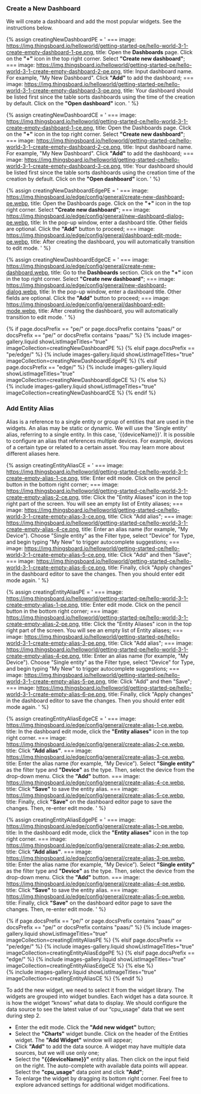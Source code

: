 ### Create a New Dashboard
We will create a dashboard and add the most popular widgets. See the instructions below.

{% assign creatingNewDashboardPE = '
    ===
        image: https://img.thingsboard.io/helloworld/getting-started-pe/hello-world-3-1-create-empty-dashboard-1-pe.png,
        title: Open the **Dashboards** page. Click on the **"+"** icon in the top right corner. Select **"Create new dashboard"**;
    ===
        image: https://img.thingsboard.io/helloworld/getting-started-pe/hello-world-3-1-create-empty-dashboard-2-pe.png,
        title: Input dashboard name. For example, "My New Dashboard". Click **"Add"** to add the dashboard;
    ===
        image: https://img.thingsboard.io/helloworld/getting-started-pe/hello-world-3-1-create-empty-dashboard-3-pe.png,
        title: Your dashboard should be listed first since the table sorts dashboards using the time of the creation by default. Click on the **"Open dashboard"** icon.
    '
%}

{% assign creatingNewDashboardCE = '
    ===
        image: https://img.thingsboard.io/helloworld/getting-started-ce/hello-world-3-1-create-empty-dashboard-1-ce.png,
        title: Open the Dashboards page. Click on the **"+"** icon in the top right corner. Select **"Create new dashboard"**;
    ===
        image: https://img.thingsboard.io/helloworld/getting-started-ce/hello-world-3-1-create-empty-dashboard-2-ce.png,
        title: Input dashboard name. For example, "My New Dashboard". Click **"Add"** to add the dashboard;
    ===
        image: https://img.thingsboard.io/helloworld/getting-started-ce/hello-world-3-1-create-empty-dashboard-3-ce.png,
        title: Your dashboard should be listed first since the table sorts dashboards using the creation time of the creation by default. Click on the **"Open dashboard"** icon.
    '
%}

{% assign creatingNewDashboardEdgePE = '
    ===
        image: https://img.thingsboard.io/edge/config/general/create-new-dashboard-pe.webp,
        title: Open the Dashboards page. Click on the **"+"** icon in the top right corner. Select **"Create new dashboard"**;
    ===
        image: https://img.thingsboard.io/edge/config/general/new-dashboard-dialog-pe.webp,
        title: In the pop-up window, enter a dashboard title. Other fields are optional. Click the **"Add"** button to proceed;
    ===
        image: https://img.thingsboard.io/edge/config/general/dashboard-edit-mode-pe.webp,
        title: After creating the dashboard, you will automatically transition to edit mode. 
'
%}

{% assign creatingNewDashboardEdgeCE = '
    ===
        image: https://img.thingsboard.io/edge/config/general/create-new-dashboard.webp,
        title: Go to the **Dashboards** section. Click on the **"+"** icon in the top right corner. Select **"Create new dashboard"**;
    ===
        image: https://img.thingsboard.io/edge/config/general/new-dashboard-dialog.webp,
        title: In the pop-up window, enter a dashboard title. Other fields are optional. Click the **"Add"** button to proceed;
    ===
        image: https://img.thingsboard.io/edge/config/general/dashboard-edit-mode.webp,
        title: After creating the dashboard, you will automatically transition to edit mode.
'
%}

{% if page.docsPrefix == "pe/" or page.docsPrefix contains "paas/" or docsPrefix == "pe/" or docsPrefix contains "paas/" %}
    {% include images-gallery.liquid showListImageTitles="true" imageCollection=creatingNewDashboardPE %}
{% elsif page.docsPrefix == "pe/edge/" %}
    {% include images-gallery.liquid showListImageTitles="true" imageCollection=creatingNewDashboardEdgePE %}
{% elsif page.docsPrefix == "edge/" %}
    {% include images-gallery.liquid showListImageTitles="true" imageCollection=creatingNewDashboardEdgeCE %}
{% else %}  
    {% include images-gallery.liquid showListImageTitles="true" imageCollection=creatingNewDashboardCE %}
{% endif %}

### Add Entity Alias

Alias is a reference to a single entity or group of entities that are used in the widgets. An alias may be static or 
dynamic. We will use the 'Single entity' alias, referring to a single entity. In this case, '{{deviceName}}'. It is possible to configure an alias that references multiple devices. For example, devices of a certain 
type or related to a certain asset. You may learn more about different aliases here.

{% assign creatingEntityAliasCE = '
    ===
        image: https://img.thingsboard.io/helloworld/getting-started-ce/hello-world-3-1-create-empty-alias-1-ce.png,
        title: Enter edit mode. Click on the pencil button in the bottom right corner;
    ===
        image: https://img.thingsboard.io/helloworld/getting-started-ce/hello-world-3-1-create-empty-alias-2-ce.png,
        title: Click the "Entity Aliases" icon in the top right part of the screen. You will see an empty list of Entity aliases;
    ===
        image: https://img.thingsboard.io/helloworld/getting-started-ce/hello-world-3-1-create-empty-alias-3-ce.png,
        title: Click "Add alias";
    ===
        image: https://img.thingsboard.io/helloworld/getting-started-ce/hello-world-3-1-create-empty-alias-4-ce.png,
        title: Enter an alias name (for example, "My Device"). Choose "Single entity" as the Filter type, select "Device" for Type, and begin typing "My New" to trigger autocomplete suggestions;
    ===
        image: https://img.thingsboard.io/helloworld/getting-started-ce/hello-world-3-1-create-empty-alias-5-ce.png,
        title: Click "Add" and then "Save";
    ===
        image: https://img.thingsboard.io/helloworld/getting-started-ce/hello-world-3-1-create-empty-alias-6-ce.png,
        title: Finally, click "Apply changes" in the dashboard editor to save the changes. Then you should enter edit mode again.
    '
%}

{% assign creatingEntityAliasPE = '
    ===
        image: https://img.thingsboard.io/helloworld/getting-started-pe/hello-world-3-1-create-empty-alias-1-pe.png,
        title: Enter edit mode. Click on the pencil button in the bottom right corner;
    ===
        image: https://img.thingsboard.io/helloworld/getting-started-pe/hello-world-3-1-create-empty-alias-2-pe.png,
        title: Click the "Entity Aliases" icon in the top right part of the screen. You will see an empty list of Entity aliases;
    ===
        image: https://img.thingsboard.io/helloworld/getting-started-pe/hello-world-3-1-create-empty-alias-3-pe.png,
        title: Click "Add alias";
    ===
        image: https://img.thingsboard.io/helloworld/getting-started-pe/hello-world-3-1-create-empty-alias-4-pe.png,
        title: Enter an alias name (for example, "My Device"). Choose "Single entity" as the Filter type, select "Device" for Type, and begin typing "My New" to trigger autocomplete suggestions;
    ===
        image: https://img.thingsboard.io/helloworld/getting-started-pe/hello-world-3-1-create-empty-alias-5-pe.png,
        title: Click "Add" and then "Save";
    ===
        image: https://img.thingsboard.io/helloworld/getting-started-pe/hello-world-3-1-create-empty-alias-6-pe.png,
        title: Finally, click "Apply changes" in the dashboard editor to save the changes. Then you should enter edit mode again.
    '
%}

{% assign creatingEntityAliasEdgeCE = '
    ===
        image: https://img.thingsboard.io/edge/config/general/create-alias-1-ce.webp,
        title: In the dashboard edit mode, click the **"Entity aliases"** icon in the top right corner.
    ===
        image: https://img.thingsboard.io/edge/config/general/create-alias-2-ce.webp,
        title: Click **“Add alias”**.
    ===
        image: https://img.thingsboard.io/edge/config/general/create-alias-3-ce.webp,
        title: Enter the alias name (for example, “My Device”). Select **"Single entity"** as the filter type and **"Device"** as the type. Then, select the device from the drop-down menu. Click the **"Add"** button.
    ===
        image: https://img.thingsboard.io/edge/config/general/create-alias-4-ce.webp,
        title: Click **"Save"** to save the entity alias.
    ===
        image: https://img.thingsboard.io/edge/config/general/create-alias-5-ce.webp,
        title: Finally, click **"Save"** on the dashboard editor page to save the changes. Then, re-enter edit mode.
'
%}

{% assign creatingEntityAliasEdgePE = '
    ===
        image: https://img.thingsboard.io/edge/config/general/create-alias-1-pe.webp,
        title: In the dashboard edit mode, click the **"Entity aliases"** icon in the top right corner.
    ===
        image: https://img.thingsboard.io/edge/config/general/create-alias-2-pe.webp,
        title: Click **“Add alias”**.
    ===
        image: https://img.thingsboard.io/edge/config/general/create-alias-3-pe.webp,
        title: Enter the alias name (for example, “My Device”). Select **"Single entity"** as the filter type and **"Device"** as the type. Then, select the device from the drop-down menu. Click the **"Add"** button.
    ===
        image: https://img.thingsboard.io/edge/config/general/create-alias-4-pe.webp,
        title: Click **"Save"** to save the entity alias.
    ===
        image: https://img.thingsboard.io/edge/config/general/create-alias-5-pe.webp,
        title: Finally, click **"Save"** on the dashboard editor page to save the changes. Then, re-enter edit mode.
'
%}

{% if page.docsPrefix == "pe/" or page.docsPrefix contains "paas/" or docsPrefix == "pe/" or docsPrefix contains "paas/" %}
    {% include images-gallery.liquid showListImageTitles="true" imageCollection=creatingEntityAliasPE %}
{% elsif page.docsPrefix == "pe/edge/" %}
    {% include images-gallery.liquid showListImageTitles="true" imageCollection=creatingEntityAliasEdgePE %}
{% elsif page.docsPrefix == "edge/" %}
    {% include images-gallery.liquid showListImageTitles="true" imageCollection=creatingEntityAliasEdgeCE %}
{% else %}  
    {% include images-gallery.liquid showListImageTitles="true" imageCollection=creatingEntityAliasCE %}
{% endif %}

To add the new widget, we need to select it from the widget library. The widgets are grouped into widget bundles. 
Each widget has a data source. It is how the widget “knows” what data to display. We should configure the data source 
to see the latest value of our “cpu_usage” data that we sent during step 2.

- Enter the edit mode. Click the **"Add new widget"** button;
- Select the **"Charts"** widget bundle. Click on the header of the Entities widget. The **"Add Widget"** window will appear;
- Click **"Add"** to add the data source. A widget may have multiple data sources, but we will use only one;
- Select the **"{{deviceName}}"** entity alias. Then click on the input field on the right. The auto-complete with available data points will appear. Select the **"cpu_usage"** data point and click **"Add"**;
- To enlarge the widget by dragging its bottom right corner. Feel free to explore advanced settings for additional widget modifications.
